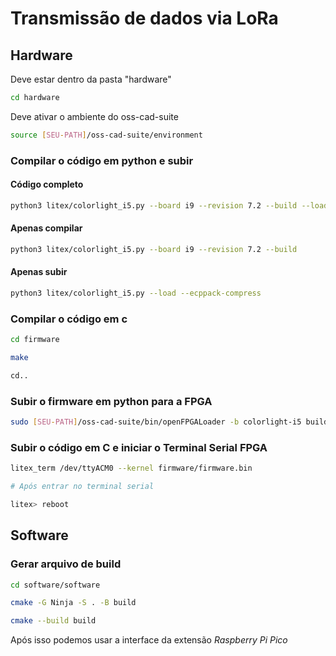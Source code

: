 # Transmissão de dados via LoRa

## Hardware

Deve estar dentro da pasta "hardware"

```bash
cd hardware
```

Deve ativar o ambiente do oss-cad-suite

```bash
source [SEU-PATH]/oss-cad-suite/environment
```

### Compilar o código em python e subir

#### Código completo

```bash
python3 litex/colorlight_i5.py --board i9 --revision 7.2 --build --load --ecppack-compress
```

#### Apenas compilar 

```bash
python3 litex/colorlight_i5.py --board i9 --revision 7.2 --build 
```

#### Apenas subir

```bash
python3 litex/colorlight_i5.py --load --ecppack-compress
```

### Compilar o código em c

```bash
cd firmware

make

cd..
```

### Subir o firmware em python para a FPGA

```bash
sudo [SEU-PATH]/oss-cad-suite/bin/openFPGALoader -b colorlight-i5 build/colorlight_i5/gateware/colorlight_i5.bit
```

### Subir o código em C e iniciar o Terminal Serial FPGA

```bash
litex_term /dev/ttyACM0 --kernel firmware/firmware.bin 

# Após entrar no terminal serial

litex> reboot
```

## Software

### Gerar arquivo de build

```bash
cd software/software

cmake -G Ninja -S . -B build

cmake --build build
```

Após isso podemos usar a interface da extensão *Raspberry Pi Pico*
